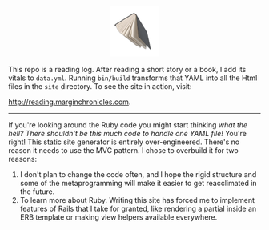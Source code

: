 <p align="center">
  <img width="100" height="100" src="./images/flying_book.png">
</p>

This repo is a reading log. After reading a short story or a book, I add its vitals to `data.yml`. Running `bin/build` transforms that YAML into all the Html files in the `site` directory. To see the site in action, visit:

http://reading.marginchronicles.com.

---

If you're looking around the Ruby code you might start thinking _what the hell? There shouldn't be this much code to handle one YAML file!_ You're right! This static site generator is entirely over-engineered. There's no reason it needs to use the MVC pattern. I chose to overbuild it for two reasons:

1. I don't plan to change the code often, and I hope the rigid structure and some of the metaprogramming will make it easier to get reacclimated in the future.
2. To learn more about Ruby. Writing this site has forced me to implement features of Rails that I take for granted, like rendering a partial inside an ERB template or making view helpers available everywhere.

